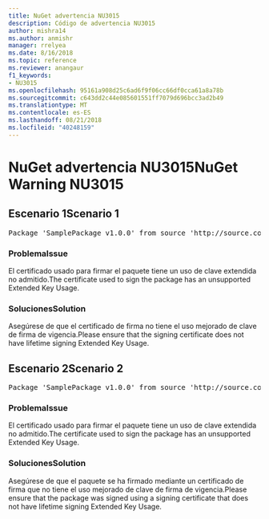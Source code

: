 ```yaml
---
title: NuGet advertencia NU3015
description: Código de advertencia NU3015
author: mishra14
ms.author: anmishr
manager: rrelyea
ms.date: 8/16/2018
ms.topic: reference
ms.reviewer: anangaur
f1_keywords:
- NU3015
ms.openlocfilehash: 95161a908d25c6ad6f9f06cc66df0cca61a8a78b
ms.sourcegitcommit: c643dd2c44e085601551ff7079d696bcc3ad2b49
ms.translationtype: MT
ms.contentlocale: es-ES
ms.lasthandoff: 08/21/2018
ms.locfileid: "40248159"
---
```

# <a name="nuget-warning-nu3015"></a><span data-ttu-id="c17a6-103">NuGet advertencia NU3015</span><span class="sxs-lookup"><span data-stu-id="c17a6-103">NuGet Warning NU3015</span></span>

## <a name="scenario-1"></a><span data-ttu-id="c17a6-104">Escenario 1</span><span class="sxs-lookup"><span data-stu-id="c17a6-104">Scenario 1</span></span>

<pre>Package 'SamplePackage v1.0.0' from source 'http://source.com/index.json': The lifetime signing EKU in the primary signature's certificate is not supported.</pre>

### <a name="issue"></a><span data-ttu-id="c17a6-105">Problema</span><span class="sxs-lookup"><span data-stu-id="c17a6-105">Issue</span></span>

<span data-ttu-id="c17a6-106">El certificado usado para firmar el paquete tiene un uso de clave extendida no admitido.</span><span class="sxs-lookup"><span data-stu-id="c17a6-106">The certificate used to sign the package has an unsupported Extended Key Usage.</span></span>


### <a name="solution"></a><span data-ttu-id="c17a6-107">Soluciones</span><span class="sxs-lookup"><span data-stu-id="c17a6-107">Solution</span></span>

<span data-ttu-id="c17a6-108">Asegúrese de que el certificado de firma no tiene el uso mejorado de clave de firma de vigencia.</span><span class="sxs-lookup"><span data-stu-id="c17a6-108">Please ensure that the signing certificate does not have lifetime signing Extended Key Usage.</span></span>



## <a name="scenario-2"></a><span data-ttu-id="c17a6-109">Escenario 2</span><span class="sxs-lookup"><span data-stu-id="c17a6-109">Scenario 2</span></span>

<pre>Package 'SamplePackage v1.0.0' from source 'http://source.com/index.json': The lifetime signing EKU in the signing certificate is not supported.</pre>

### <a name="issue"></a><span data-ttu-id="c17a6-110">Problema</span><span class="sxs-lookup"><span data-stu-id="c17a6-110">Issue</span></span>

<span data-ttu-id="c17a6-111">El certificado usado para firmar el paquete tiene un uso de clave extendida no admitido.</span><span class="sxs-lookup"><span data-stu-id="c17a6-111">The certificate used to sign the package has an unsupported Extended Key Usage.</span></span>


### <a name="solution"></a><span data-ttu-id="c17a6-112">Soluciones</span><span class="sxs-lookup"><span data-stu-id="c17a6-112">Solution</span></span>

<span data-ttu-id="c17a6-113">Asegúrese de que el paquete se ha firmado mediante un certificado de firma que no tiene el uso mejorado de clave de firma de vigencia.</span><span class="sxs-lookup"><span data-stu-id="c17a6-113">Please ensure that the package was signed using a signing certificate that does not have lifetime signing Extended Key Usage.</span></span>


